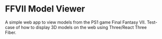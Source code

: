 # FFVII Model Viewer

A simple web app to view models from the PS1 game Final Fantasy VII.
Test-case of how to display 3D models on the web using Three/React Three Fiber.
